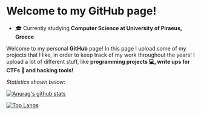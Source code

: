 # Welcome to my GitHub page!

- 🎓 Currently studying <b>Computer Science at University of Piraeus, Greece</b>

Welcome to my personal <b>GitHub</b> page! In this page I upload some of my projects that I like, in order to keep track of my work throughout the years!
I upload a lot of different stuff, like <b>programming projects 💻, write ups for CTFs 🚩 and hacking tools!</b>

<i>Statistics shown below:</i>

[![Anurag's github stats](https://github-readme-stats.vercel.app/api?username=JimChr-R4GN4R&show_icons=true&theme=dark)](https://github.com/anuraghazra/github-readme-stats)


[![Top Langs](https://github-readme-stats.vercel.app/api/top-langs/?username=JimChr-R4GN4R&layout=compact&theme=dark)](https://github.com/anuraghazra/github-readme-stats)
